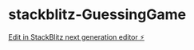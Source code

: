 # stackblitz-GuessingGame

[Edit in StackBlitz next generation editor ⚡️](https://stackblitz.com/~/github.com/GitsGut/stackblitz-GuessingGame)